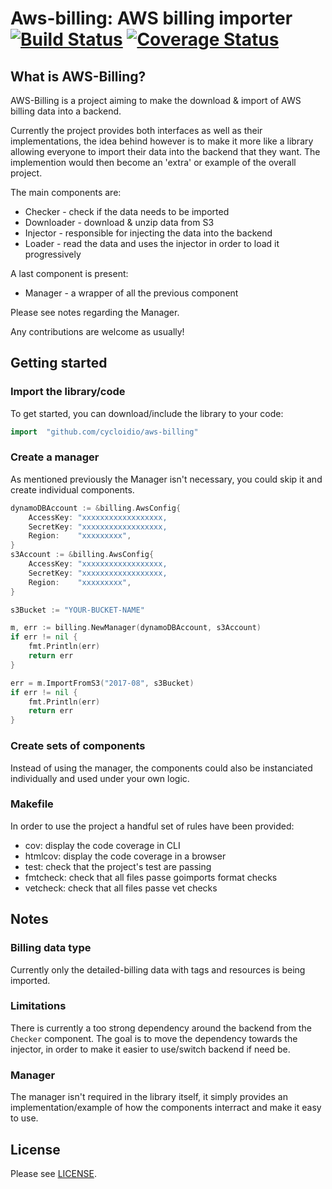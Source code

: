# Aws-billing: AWS billing importer [![Build Status](https://travis-ci.org/cycloidio/aws-billing.svg?branch=master)](https://travis-ci.org/cycloidio/aws-billing) [![Coverage Status](https://coveralls.io/repos/github/cycloidio/aws-billing/badge.svg)](https://coveralls.io/github/cycloidio/aws-billing)

## What is AWS-Billing?

AWS-Billing is a project aiming to make the download & import of AWS billing data into a backend.

Currently the project provides both interfaces as well as their implementations, the idea behind however is to make it more like a library allowing everyone to import their data into the backend that they want. The implemention would then become an 'extra' or example of the overall project.

The main components are:
* Checker - check if the data needs to be imported
* Downloader - download & unzip data from S3
* Injector - responsible for injecting the data into the backend
* Loader - read the data and uses the injector in order to load it progressively

A last component is present:
* Manager - a wrapper of all the previous component

Please see notes regarding the Manager.

Any contributions are welcome as usually!

## Getting started

### Import the library/code
To get started, you can download/include the library to your code:
```go
import 	"github.com/cycloidio/aws-billing"
```

### Create a manager

As mentioned previously the Manager isn't necessary, you could skip it and create individual components.
```go
dynamoDBAccount := &billing.AwsConfig{
	AccessKey: "xxxxxxxxxxxxxxxxxx,
	SecretKey: "xxxxxxxxxxxxxxxxxx,
	Region:    "xxxxxxxxx",
}
s3Account := &billing.AwsConfig{
	AccessKey: "xxxxxxxxxxxxxxxxxx,
	SecretKey: "xxxxxxxxxxxxxxxxxx,
	Region:    "xxxxxxxxx",
}

s3Bucket := "YOUR-BUCKET-NAME"

m, err := billing.NewManager(dynamoDBAccount, s3Account)
if err != nil {
	fmt.Println(err)
	return err
}

err = m.ImportFromS3("2017-08", s3Bucket)
if err != nil {
	fmt.Println(err)
	return err
}
```

### Create sets of components

Instead of using the manager, the components could also be instanciated individually and used under your own logic.

### Makefile

In order to use the project a handful set of rules have been provided:

* cov: display the code coverage in CLI
* htmlcov: display the code coverage in a browser
* test: check that the project's test are passing
* fmtcheck: check that all files passe goimports format checks
* vetcheck: check that all files passe vet checks

## Notes

### Billing data type
Currently only the detailed-billing data with tags and resources is being imported.

### Limitations
There is currently a too strong dependency around the backend from the `Checker` component.
The goal is to move the dependency towards the injector, in order to make it easier to use/switch backend if need be.

### Manager
The manager isn't required in the library itself, it simply provides an implementation/example of how the components interract and make it easy to use. 

## License

Please see [LICENSE](LICENSE).

